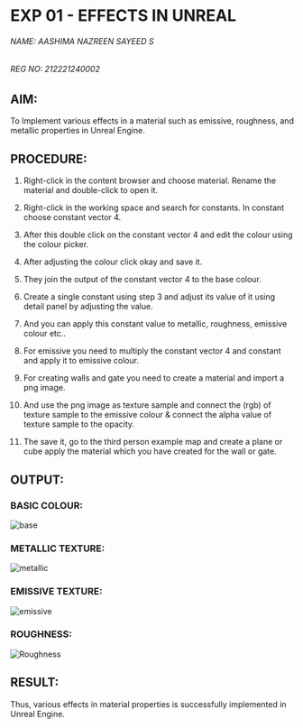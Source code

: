 # EXP 01 - EFFECTS IN UNREAL

###### NAME: AASHIMA NAZREEN SAYEED S
###### REG NO: 212221240002 

## AIM:

To Implement various effects in a material such as emissive, roughness, and metallic properties in Unreal Engine.

## PROCEDURE:

1. Right-click in the content browser and choose material.  Rename the material and double-click to open it.

2. Right-click in the working space and search for constants. In constant choose constant vector 4.

3. After this double click on the constant vector 4 and edit the colour using the colour
picker.

4. After adjusting the colour click okay and save it.

5. They join the output of the constant vector 4 to the base colour.

6. Create a single constant using step 3 and adjust its value of it using detail panel by
adjusting the value.

7. And you can apply this constant value to metallic, roughness, emissive colour etc..

8. For emissive you need to multiply the constant vector 4 and constant and apply it to
emissive colour.

9. For creating walls and gate you need to create a material and import a png image.

10. And use the png image as texture sample and connect the (rgb) of texture sample to
the emissive colour & connect the alpha value of texture sample to the opacity.

11. The save it, go to the third person example map and create a plane or cube apply the
material which you have created for the wall or gate.

## OUTPUT:

### BASIC COLOUR:
![base](https://github.com/Aashima02/Effects-in-Unreal/assets/93427086/3293f877-bc19-43e3-b73b-2509399ced1a)

### METALLIC TEXTURE:
![metallic](https://github.com/Aashima02/Effects-in-Unreal/assets/93427086/4702462b-cc1a-4450-a693-dd5346f4df48)

### EMISSIVE TEXTURE:
![emissive](https://github.com/Aashima02/Effects-in-Unreal/assets/93427086/17eba78e-fc4e-4b0e-b868-7b4721b96faa)

### ROUGHNESS:
![Roughness](https://github.com/Aashima02/Effects-in-Unreal/assets/93427086/e3a71289-7313-46ee-95c4-759cce1579c1)

## RESULT:

Thus, various effects in material properties is successfully implemented in Unreal Engine.








